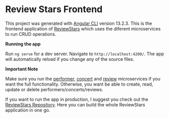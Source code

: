# Review Stars Frontend

This project was generated with [Angular CLI](https://github.com/angular/angular-cli) version 13.2.3. This is the frontend application of [ReviewStars](https://github.com/J-elmer/ReviewStars) which uses the diferent microservices to run CRUD operations.

**Running the app**

Run `ng serve` for a dev server. Navigate to `http://localhost:4200/`. The app will automatically reload if you change any of the source files.

**Important Note**

Make sure you run the [performer](https://github.com/J-elmer/Performer-Microservice), [concert](https://github.com/J-elmer/Concert-microservice) and [review](https://github.com/J-elmer/Review-microservice) microservices if you want the full functionality. Otherwise, you want be able to create, read, update or delete performers/concerts/reviews.

If you want to run the app in production, I suggest you check out the [ReviewStars Repository](https://github.com/J-elmer/ReviewStars). Here you can build the whole ReviewStars application in one go.
